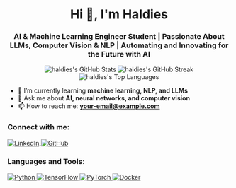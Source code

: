 <h1 align="center">Hi 👋, I'm Haldies</h1>
<h3 align="center">AI & Machine Learning Engineer Student | Passionate About LLMs, Computer Vision & NLP | Automating and Innovating for the Future with AI</h3>

<p align="center">
  <img src="https://github-readme-stats.vercel.app/api?username=haldies&theme=tokyonight&show_icons=true&hide_border=true&count_private=false" alt="haldies's GitHub Stats" />
  <img src="https://github-readme-streak-stats.herokuapp.com/?user=haldies&theme=tokyonight&hide_border=true" alt="haldies's GitHub Streak" />
  <img src="https://github-readme-stats.vercel.app/api/top-langs/?username=haldies&theme=tokyonight&show_icons=true&hide_border=true&layout=compact" alt="haldies's Top Languages" />
</p>

- 🌱 I’m currently learning **machine learning, NLP, and LLMs**
- 💬 Ask me about **AI, neural networks, and computer vision**
- 📫 How to reach me: **your-email@example.com**

<h3 align="left">Connect with me:</h3>
<p align="left">
  <a href="https://linkedin.com/in/your-profile" target="_blank">
    <img align="center" src="https://img.shields.io/badge/-LinkedIn-%230077B5.svg?style=for-the-badge&logo=linkedin&logoColor=white" alt="LinkedIn" />
  </a>
  <a href="https://github.com/haldies" target="_blank">
    <img align="center" src="https://img.shields.io/badge/-GitHub-%2312100E.svg?style=for-the-badge&logo=github&logoColor=white" alt="GitHub" />
  </a>
</p>

<h3 align="left">Languages and Tools:</h3>
<p align="left"> 
  <a href="https://www.python.org" target="_blank">
    <img src="https://img.shields.io/badge/python-%2314354C.svg?style=for-the-badge&logo=python&logoColor=white" alt="Python" />
  </a>
  <a href="https://tensorflow.org" target="_blank">
    <img src="https://img.shields.io/badge/tensorflow-%23FF6F00.svg?style=for-the-badge&logo=tensorflow&logoColor=white" alt="TensorFlow" />
  </a>
  <a href="https://pytorch.org" target="_blank">
    <img src="https://img.shields.io/badge/pytorch-%23EE4C2C.svg?style=for-the-badge&logo=pytorch&logoColor=white" alt="PyTorch" />
  </a>
  <a href="https://www.docker.com/" target="_blank">
    <img src="https://img.shields.io/badge/docker-%230db7ed.svg?style=for-the-badge&logo=docker&logoColor=white" alt="Docker" />
  </a>
</p>

